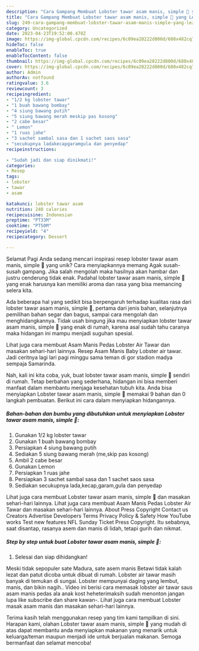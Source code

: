 ```yaml
---
description: "Cara Gampang Membuat Lobster tawar asam manis, simple 🤤 yang Lezat Sekali"
title: "Cara Gampang Membuat Lobster tawar asam manis, simple 🤤 yang Lezat Sekali"
slug: 249-cara-gampang-membuat-lobster-tawar-asam-manis-simple-yang-lezat-sekali
category: Uncategorized
date: 2023-04-23T19:52:00.478Z
image: https://img-global.cpcdn.com/recipes/6c09ea28222d800d/680x482cq70/lobster-tawar-asam-manis-simple-foto-resep-utama.jpg
hideToc: false
enableToc: true
enableTocContent: false
thumbnail: https://img-global.cpcdn.com/recipes/6c09ea28222d800d/680x482cq70/lobster-tawar-asam-manis-simple-foto-resep-utama.jpg
cover: https://img-global.cpcdn.com/recipes/6c09ea28222d800d/680x482cq70/lobster-tawar-asam-manis-simple-foto-resep-utama.jpg
author: Admin
authorAv: notfound
ratingvalue: 3.6
reviewcount: 3
recipeingredient:
- "1/2 kg lobster tawar"
- "1 buah bawang bombay"
- "4 siung bawang putih"
- "5 siung bawang merah meskip pas kosong"
- "2 cabe besar"
- " Lemon"
- "1 ruas jahe"
- "3 sachet sambal sasa dan 1 sachet saos sasa"
- "secukupnya ladakecapgaramgula dan penyedap"
recipeinstructions:

- "Sudah jadi dan siap dinikmati!"
categories:
- Resep
tags:
- lobster
- tawar
- asam

katakunci: lobster tawar asam 
nutrition: 240 calories
recipecuisine: Indonesian
preptime: "PT33M"
cooktime: "PT50M"
recipeyield: "4"
recipecategory: Dessert

---
```



Selamat Pagi Anda sedang mencari inspirasi resep lobster tawar asam manis, simple 🤤 yang unik? Cara menyiapkannya memang Agak susah-susah gampang. Jika salah mengolah maka hasilnya akan hambar dan justru cenderung tidak enak. Padahal lobster tawar asam manis, simple 🤤 yang enak harusnya kan memiliki aroma dan rasa yang bisa memancing selera kita.


Ada beberapa hal yang sedikit bisa berpengaruh terhadap kualitas rasa dari lobster tawar asam manis, simple 🤤, pertama dari jenis bahan, selanjutnya pemilihan bahan segar dan bagus, sampai cara mengolah dan menghidangkannya. Tidak usah bingung jika mau menyiapkan lobster tawar asam manis, simple 🤤 yang enak di rumah, karena asal sudah tahu caranya maka hidangan ini mampu menjadi suguhan spesial.

Lihat juga cara membuat Asam Manis Pedas Lobster Air Tawar dan masakan sehari-hari lainnya. Resep Asam Manis Baby Lobster air tawar. Jadi ceritnya lagi lari pagi minggu sama teman di gor stadion madya sempaja Samarinda.


Nah, kali ini kita coba, yuk, buat lobster tawar asam manis, simple 🤤 sendiri di rumah. Tetap berbahan yang sederhana, hidangan ini bisa memberi manfaat dalam membantu menjaga kesehatan tubuh kita. Anda bisa menyiapkan Lobster tawar asam manis, simple 🤤 memakai 9 bahan dan 0 langkah pembuatan. Berikut ini cara dalam menyiapkan hidangannya.

<!--inarticleads1-->

##### Bahan-bahan dan bumbu yang dibutuhkan untuk menyiapkan Lobster tawar asam manis, simple 🤤:

1. Gunakan 1/2 kg lobster tawar
1. Gunakan 1 buah bawang bombay
1. Persiapkan 4 siung bawang putih
1. Sediakan 5 siung bawang merah (me,skip pas kosong)
1. Ambil 2 cabe besar
1. Gunakan  Lemon
1. Persiapkan 1 ruas jahe
1. Persiapkan 3 sachet sambal sasa dan 1 sachet saos sasa
1. Sediakan secukupnya lada,kecap,garam,gula dan penyedap


Lihat juga cara membuat Lobster tawar asam manis, simple 🤤 dan masakan sehari-hari lainnya. Lihat juga cara membuat Asam Manis Pedas Lobster Air Tawar dan masakan sehari-hari lainnya. About Press Copyright Contact us Creators Advertise Developers Terms Privacy Policy &amp; Safety How YouTube works Test new features NFL Sunday Ticket Press Copyright. Itu sebabnya, saat disantap, rasanya asem dan manis di lidah, tetapi gurih dan nikmat. 

<!--inarticleads2-->

##### Step by step untuk buat Lobster tawar asam manis, simple 🤤:


1. Selesai dan siap dihidangkan!

Meski tidak sepopuler sate Madura, sate asem manis Betawi tidak kalah lezat dan patut dicoba untuk dibuat di rumah. Lobster air tawar masih banyak di temukan di sungai. Lobster mempunyai daging yang lembut, manis, dan bikin nagih.. Video ini berisi cara memasak lobster air tawar saus asam manis pedas ala anak kost heheterimaksih sudah menonton jangan lupa like subscribe dan share kawan-. Lihat juga cara membuat Lobster masak asam manis dan masakan sehari-hari lainnya. 

Terima kasih telah menggunakan resep yang tim kami tampilkan di sini. Harapan kami, olahan Lobster tawar asam manis, simple 🤤 yang mudah di atas dapat membantu anda menyiapkan makanan yang menarik untuk keluarga/teman maupun menjadi ide untuk berjualan makanan. Semoga bermanfaat dan selamat mencoba!
